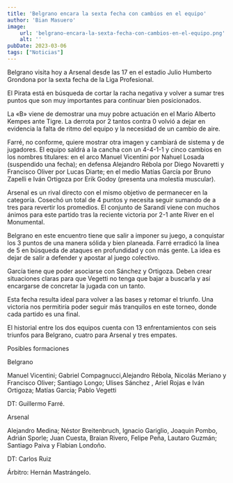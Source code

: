 ```yaml
---
title: 'Belgrano encara la sexta fecha con cambios en el equipo'
author: 'Bian Masuero'
image:
    url: 'belgrano-encara-la-sexta-fecha-con-cambios-en-el-equipo.png'
    alt: ''
pubDate: 2023-03-06
tags: ["Noticias"]
---
```


Belgrano visita hoy a Arsenal desde las 17 en el estadio Julio Humberto Grondona por la sexta fecha de la Liga Profesional.

El Pirata está en búsqueda de cortar la racha negativa y volver a sumar tres puntos que son muy importantes para continuar bien posicionados.

La «B» viene de demostrar una muy pobre actuación en el Mario Alberto Kempes ante Tigre. La derrota por 2 tantos contra 0 volvió a dejar en evidencia la falta de ritmo del equipo y la necesidad de un cambio de aire.

Farré, no conforme, quiere mostrar otra imagen y cambiará de sistema y de jugadores. El equipo saldrá a la cancha con un 4-4-1-1 y cinco cambios en los nombres titulares: en el arco Manuel Vicentini por Nahuel Losada (suspendido una fecha); en defensa Alejandro Rébola por Diego Novaretti y Francisco Oliver por Lucas Diarte; en el medio Matías García por Bruno Zapelli e Iván Ortigoza por Erik Godoy (presenta una molestia muscular).

Arsenal es un rival directo con el mismo objetivo de permanecer en la categoría. Cosechó un total de 4 puntos y necesita seguir sumando de a tres para revertir los promedios. El conjunto de Sarandí viene con muchos ánimos para este partido tras la reciente victoria por 2-1 ante River en el Monumental.

Belgrano en este encuentro tiene que salir a imponer su juego, a conquistar los 3 puntos de una manera sólida y bien planeada. Farré erradicó la línea de 5 en búsqueda de ataques en profundidad y con más gente. La idea es dejar de salir a defender y apostar al juego colectivo.

García tiene que poder asociarse con Sánchez y Ortigoza. Deben crear situaciones claras para que Vegetti no tenga que bajar a buscarla y así encargarse de concretar la jugada con un tanto.

Esta fecha resulta ideal para volver a las bases y retomar el triunfo. Una victoria nos permitiría poder seguir más tranquilos en este torneo, donde cada partido es una final.

El historial entre los dos equipos cuenta con 13 enfrentamientos con seis triunfos para Belgrano, cuatro para Arsenal y tres empates.

Posibles formaciones

Belgrano

Manuel Vicentini; Gabriel Compagnucci,Alejandro Rébola, Nicolás Meriano y Francisco Oliver; Santiago Longo; Ulises Sánchez , Ariel  Rojas e Iván Ortigoza; Matías Garcia; Pablo Vegetti

DT: Guillermo Farré.

Arsenal

Alejandro Medina; Néstor Breitenbruch, Ignacio Gariglio, Joaquin Pombo, Adrián Sporle; Juan Cuesta, Braian Rivero, Felipe Peña, Lautaro Guzmán; Santiago Paiva y Flabian Londoño.

DT: Carlos Ruiz

Árbitro: Hernán Mastrángelo.

